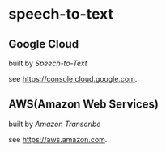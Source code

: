 # speech-to-text

## Google Cloud

built by *Speech-to-Text*

see <https://console.cloud.google.com>.

## AWS(Amazon Web Services)

built by *Amazon Transcribe*

see <https://aws.amazon.com>.
